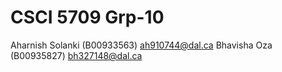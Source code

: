 # CSCI 5709 Grp-10

Aharnish Solanki (B00933563) ah910744@dal.ca
Bhavisha Oza (B00935827) bh327148@dal.ca